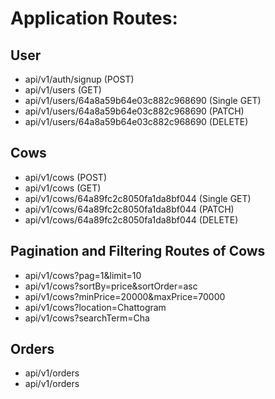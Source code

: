 # Application Routes:
## User
* api/v1/auth/signup (POST)
* api/v1/users (GET)
* api/v1/users/64a8a59b64e03c882c968690 (Single GET)
* api/v1/users/64a8a59b64e03c882c968690 (PATCH)
* api/v1/users/64a8a59b64e03c882c968690 (DELETE)

## Cows
* api/v1/cows (POST)
* api/v1/cows (GET)
* api/v1/cows/64a89fc2c8050fa1da8bf044 (Single GET)
* api/v1/cows/64a89fc2c8050fa1da8bf044 (PATCH)
* api/v1/cows/64a89fc2c8050fa1da8bf044 (DELETE)

## Pagination and Filtering Routes of Cows
* api/v1/cows?pag=1&limit=10
* api/v1/cows?sortBy=price&sortOrder=asc
* api/v1/cows?minPrice=20000&maxPrice=70000
* api/v1/cows?location=Chattogram
* api/v1/cows?searchTerm=Cha

## Orders
* api/v1/orders
* api/v1/orders

